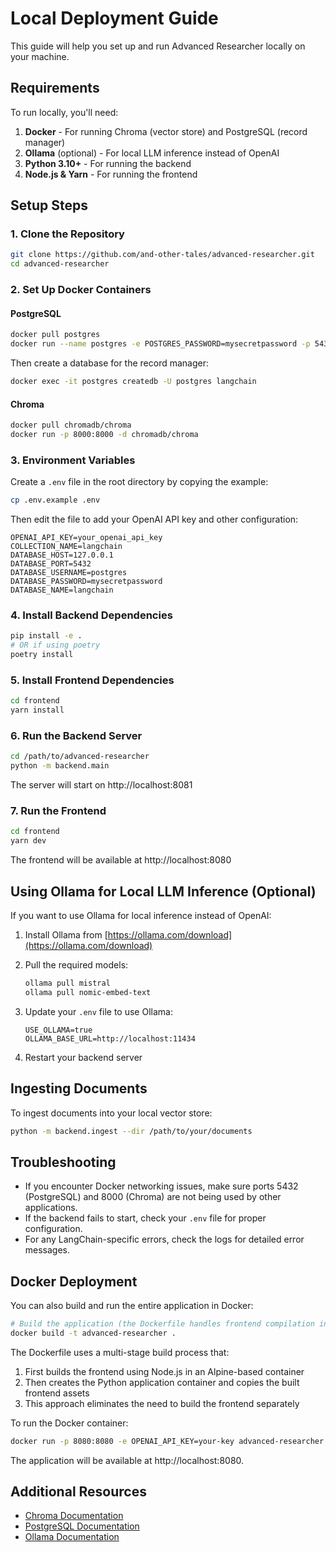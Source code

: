 # Local Deployment Guide

This guide will help you set up and run Advanced Researcher locally on your machine.

## Requirements

To run locally, you'll need:

1. **Docker** - For running Chroma (vector store) and PostgreSQL (record manager)
2. **Ollama** (optional) - For local LLM inference instead of OpenAI
3. **Python 3.10+** - For running the backend
4. **Node.js & Yarn** - For running the frontend

## Setup Steps

### 1. Clone the Repository

```bash
git clone https://github.com/and-other-tales/advanced-researcher.git
cd advanced-researcher
```

### 2. Set Up Docker Containers

#### PostgreSQL

```bash
docker pull postgres
docker run --name postgres -e POSTGRES_PASSWORD=mysecretpassword -p 5432:5432 -d postgres
```

Then create a database for the record manager:

```bash
docker exec -it postgres createdb -U postgres langchain
```

#### Chroma

```bash
docker pull chromadb/chroma
docker run -p 8000:8000 -d chromadb/chroma
```

### 3. Environment Variables

Create a `.env` file in the root directory by copying the example:

```bash
cp .env.example .env
```

Then edit the file to add your OpenAI API key and other configuration:

```
OPENAI_API_KEY=your_openai_api_key
COLLECTION_NAME=langchain
DATABASE_HOST=127.0.0.1
DATABASE_PORT=5432
DATABASE_USERNAME=postgres
DATABASE_PASSWORD=mysecretpassword
DATABASE_NAME=langchain
```

### 4. Install Backend Dependencies

```bash
pip install -e .
# OR if using poetry
poetry install
```

### 5. Install Frontend Dependencies

```bash
cd frontend
yarn install
```

### 6. Run the Backend Server

```bash
cd /path/to/advanced-researcher
python -m backend.main
```

The server will start on http://localhost:8081

### 7. Run the Frontend

```bash
cd frontend
yarn dev
```

The frontend will be available at http://localhost:8080

## Using Ollama for Local LLM Inference (Optional)

If you want to use Ollama for local inference instead of OpenAI:

1. Install Ollama from [https://ollama.com/download](https://ollama.com/download)

2. Pull the required models:
   ```bash
   ollama pull mistral
   ollama pull nomic-embed-text
   ```

3. Update your `.env` file to use Ollama:
   ```
   USE_OLLAMA=true
   OLLAMA_BASE_URL=http://localhost:11434
   ```

4. Restart your backend server

## Ingesting Documents

To ingest documents into your local vector store:

```bash
python -m backend.ingest --dir /path/to/your/documents
```

## Troubleshooting

- If you encounter Docker networking issues, make sure ports 5432 (PostgreSQL) and 8000 (Chroma) are not being used by other applications.
- If the backend fails to start, check your `.env` file for proper configuration.
- For any LangChain-specific errors, check the logs for detailed error messages.

## Docker Deployment

You can also build and run the entire application in Docker:

```bash
# Build the application (the Dockerfile handles frontend compilation in a multi-stage build)
docker build -t advanced-researcher .
```

The Dockerfile uses a multi-stage build process that:
1. First builds the frontend using Node.js in an Alpine-based container
2. Then creates the Python application container and copies the built frontend assets
3. This approach eliminates the need to build the frontend separately

To run the Docker container:

```bash
docker run -p 8080:8080 -e OPENAI_API_KEY=your-key advanced-researcher
```

The application will be available at http://localhost:8080.

## Additional Resources

- [Chroma Documentation](https://docs.trychroma.com/)
- [PostgreSQL Documentation](https://www.postgresql.org/docs/)
- [Ollama Documentation](https://ollama.com/docs)
